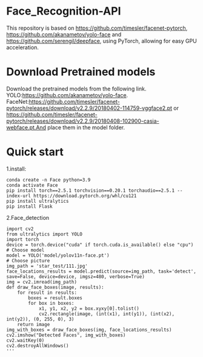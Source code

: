 # Face_Recognition-API
This repository is based on https://github.com/timesler/facenet-pytorch, https://github.com/akanametov/yolo-face and https://github.com/serengil/deepface, using PyTorch, allowing for easy GPU acceleration.
# Download Pretrained models
Download the pretrained models from the following link. YOLO:https://github.com/akanametov/yolo-face. 
FaceNet:https://github.com/timesler/facenet-pytorch/releases/download/v2.2.9/20180402-114759-vggface2.pt or https://github.com/timesler/facenet-pytorch/releases/download/v2.2.9/20180408-102900-casia-webface.pt.And place them in the ​model​ folder.
# Quick start
1.install:
  ```
  conda create -n Face python=3.9
  conda activate Face
  pip install torch==2.5.1 torchvision==0.20.1 torchaudio==2.5.1 --index-url https://download.pytorch.org/whl/cu121
  pip install ultralytics
  pip install Flask
 ```
2.Face_detection
  ```
  import cv2
  from ultralytics import YOLO
  import torch
  device = torch.device("cuda" if torch.cuda.is_available() else "cpu")
  # Choose model
  model = YOLO('model/yolov11n-face.pt')
  # Choose picture
  img_path = 'star_test/111.jpg'
  face_locations_results = model.predict(source=img_path, task='detect', save=False, device=device, imgsz=480, verbose=True)
  img = cv2.imread(img_path)
  def draw_face_boxes(image, results):
      for result in results:
          boxes = result.boxes
          for box in boxes:
              x1, y1, x2, y2 = box.xyxy[0].tolist()
              cv2.rectangle(image, (int(x1), int(y1)), (int(x2), int(y2)), (0, 255, 0), 3)
      return image
  img_with_boxes = draw_face_boxes(img, face_locations_results)
  cv2.imshow("Detected Faces", img_with_boxes)
  cv2.waitKey(0)
  cv2.destroyAllWindows()
  '''

